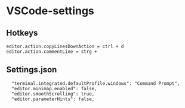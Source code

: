 # VSCode-settings

## Hotkeys
	editor.action.copyLinesDownAction = ctrl + d
  	editor.action.commentLine = strg + 

## Settings.json
	  "terminal.integrated.defaultProfile.windows": "Command Prompt",
	  "editor.minimap.enabled": false,  
	  "editor.smoothScrolling": true,
	  "editor.parameterHints": false,

